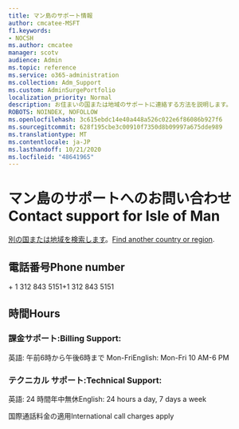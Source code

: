 ```yaml
---
title: マン島のサポート情報
author: cmcatee-MSFT
f1.keywords:
- NOCSH
ms.author: cmcatee
manager: scotv
audience: Admin
ms.topic: reference
ms.service: o365-administration
ms.collection: Adm_Support
ms.custom: AdminSurgePortfolio
localization_priority: Normal
description: お住まいの国または地域のサポートに連絡する方法を説明します。
ROBOTS: NOINDEX, NOFOLLOW
ms.openlocfilehash: 3c615ebdc14e40a448a526c022e6f86086b927f6
ms.sourcegitcommit: 628f195cbe3c00910f7350d8b09997a675dde989
ms.translationtype: MT
ms.contentlocale: ja-JP
ms.lasthandoff: 10/21/2020
ms.locfileid: "48641965"
---
```

# <a name="contact-support-for-isle-of-man"></a><span data-ttu-id="76c38-103">マン島のサポートへのお問い合わせ</span><span class="sxs-lookup"><span data-stu-id="76c38-103">Contact support for Isle of Man</span></span>

<span data-ttu-id="76c38-104">[別の国または地域を検索します](../contact-support-for-business-products.md)。</span><span class="sxs-lookup"><span data-stu-id="76c38-104">[Find another country or region](../contact-support-for-business-products.md).</span></span>

## <a name="phone-number"></a><span data-ttu-id="76c38-105">電話番号</span><span class="sxs-lookup"><span data-stu-id="76c38-105">Phone number</span></span>
<span data-ttu-id="76c38-106">+ 1 312 843 5151</span><span class="sxs-lookup"><span data-stu-id="76c38-106">+1 312 843 5151</span></span>

## <a name="hours"></a><span data-ttu-id="76c38-107">時間</span><span class="sxs-lookup"><span data-stu-id="76c38-107">Hours</span></span>
### <a name="billing-support"></a><span data-ttu-id="76c38-108">課金サポート:</span><span class="sxs-lookup"><span data-stu-id="76c38-108">Billing Support:</span></span>

<span data-ttu-id="76c38-109">英語: 午前6時から午後6時まで Mon-Fri</span><span class="sxs-lookup"><span data-stu-id="76c38-109">English: Mon-Fri 10 AM-6 PM</span></span>

### <a name="technical-support"></a><span data-ttu-id="76c38-110">テクニカル サポート:</span><span class="sxs-lookup"><span data-stu-id="76c38-110">Technical Support:</span></span>

<span data-ttu-id="76c38-111">英語: 24 時間年中無休</span><span class="sxs-lookup"><span data-stu-id="76c38-111">English: 24 hours a day, 7 days a week</span></span>

<span data-ttu-id="76c38-112">国際通話料金の適用</span><span class="sxs-lookup"><span data-stu-id="76c38-112">International call charges apply</span></span>
